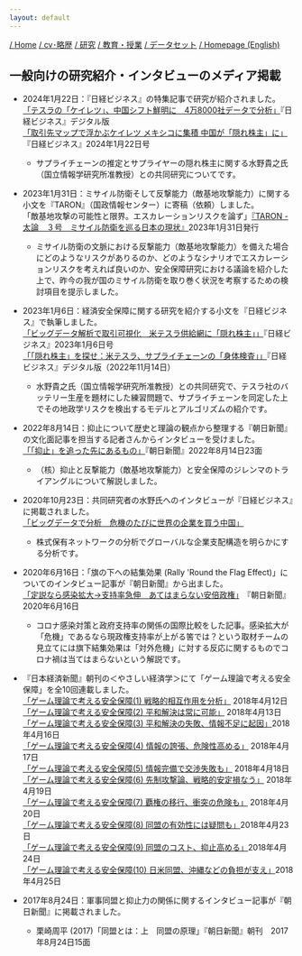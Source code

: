 ```yaml
---
layout: default
---
```

[/ Home](https://skurizaki.github.io/jpn/) [/ cv･略歴](./about.html) [/ 研究](http://www.f.waseda.jp/kurizaki/research.html) [/ 教育・授業](./teaching.html) [/ データセット](http://www.f.waseda.jp/kurizaki/data.html) [/ Homepage (English)](https://skurizaki.github.io/homepage/) 

## 一般向けの研究紹介・インタビューのメディア掲載
- 2024年1月22日：『日経ビジネス』の特集記事で研究が紹介されました。<br>
  [「テスラの「ケイレツ」、中国シフト鮮明に　4万8000社データで分析」](https://business.nikkei.com/atcl/gen/19/00600/011700004/?gift=gl7AsNnH5EboL51iixxT4iekKCYJ4eEgKXWYc2la2mw%253D&n_cid=nbpnb_gift)『日経ビジネス』デジタル版<br>
  [「取引先マップで浮かぶケイレツ メキシコに集積 中国が「隠れ株主」に」](https://business.nikkei.com/atcl/NBD/19/special/01678/)『日経ビジネス』2024年1月22日号<br>
  - サプライチェーンの推定とサプライヤーの隠れ株主に関する水野貴之氏（国立情報学研究所准教授）との共同研究についてです。<br>

- 2023年1月31日：ミサイル防衛そして反撃能力（敵基地攻撃能力）に関する小文を『TARON』（国政情報センター）に寄稿（依頼）しました。<br>
  「敵基地攻撃の可能性と限界。エスカレーションリスクを論ず」[『TARON - 太論　３号　ミサイル防衛を巡る日本の現状』](https://www.kokuseijoho.jp/2023年/978-4-87760-270-3-2-3-3/)2023年1月31日発行<br>
  - ミサイル防衛の文脈における反撃能力（敵基地攻撃能力）を備えた場合にどのようなリスクがありるのか、どのようなシナリオでエスカレーションリスクを考えれば良いのか、安全保障研究における議論を紹介した上で、昨今の我が国のミサイル防衛を取り巻く状況を考察するための検討項目を提示しました。
  
- 2023年1月6日：経済安全保障に関する研究を紹介する小文を『日経ビジネス』で執筆しました。<br>
  [「ビッグデータ解析で取引可視化　米テスラ供給網に「隠れ株主」」](https://business.nikkei.com/atcl/NBD/19/00150/122600066/)『日経ビジネス』2023年1月6日号<br>
  [「「隠れ株主」を探せ：米テスラ、サプライチェーンの「身体検査」」](https://business.nikkei.com/atcl/gen/19/00351/110900058/)『日経ビジネス』デジタル版（2022年11月14日）
  - 水野貴之氏（国立情報学研究所准教授）との共同研究で、テスラ社のバッテリー生産を題材にした練習問題で、サプライチェーンを同定した上でその地政学リスクを検出するモデルとアルゴリズムの紹介です。<br>

- 2022年8月14日：抑止について歴史と理論の観点から整理する『朝日新聞』の文化面記事を担当する記者さんからインタビューを受けました。<br>
  [「「抑止」を追った先にあるもの」](https://www.dropbox.com/scl/fi/tnix5sm1mqaq1j38y8kv8/220814.pdf?rlkey=mg9136pnun5xmekigu1q0pqbk&dl=0)『朝日新聞』2022年8月14日23面<br>
  - （核）抑止と反撃能力（敵基地攻撃能力）と安全保障のジレンマのトライアングルについて解説しました。<br>

- 2020年10月23日：共同研究者の水野氏へのインタビューが『日経ビジネス』に掲載されました。<br>
  [「ビッグデータで分析　危機のたびに世界の企業を買う中国」](https://business.nikkei.com/atcl/gen/19/00141/101200013/)<br>
  - 株式保有ネットワークの分析でグローバルな企業支配構造を明らかにする分析です。<br>

- 2020年6月16日：「旗の下への結集効果 (Rally 'Round the Flag Effect)」についてのインタビュー記事が『朝日新聞』から出ました。<br>
  [「定説なら感染拡大→支持率急伸　あてはまらない安倍政権」](https://digital.asahi.com/articles/ASN6H72DRN62UHBI03H.html)　『朝日新聞』2020年6月16日<br>
  - コロナ感染対策と政府支持率の関係の国際比較をした記事。感染拡大が「危機」であるなら現政権支持率が上がる筈では？という取材チームの見立てには旗下結集効果は「対外危機」に対する反応に関するものでコロナ禍は当てはまらないという解説です。<br>


- 『日本経済新聞』朝刊の＜やさしい経済学＞にて「ゲーム理論で考える安全保障」を全10回連載しました。<br>
  [「ゲーム理論で考える安全保障(1) 戦略的相互作用を分析」](https://www.nikkei.com/article/DGXMZO29246470R10C18A4SHE000/) 2018年4月12日<br>
  [「ゲーム理論で考える安全保障(2) 平和解決は常に可能」](https://www.nikkei.com/article/DGXMZO29297390S8A410C1SHE000/) 2018年4月13日<br>
  [「ゲーム理論で考える安全保障(3) 平和解決の失敗、情報不足に起因」](https://www.nikkei.com/article/DGXMZO29345800T10C18A4SHE000/)2018年4月16日<br>
  [「ゲーム理論で考える安全保障(4) 情報の誇張、危険性高める」](https://www.nikkei.com/article/DGXMZO29427740W8A410C1SHE000/) 2018年4月17日<br>
  [「ゲーム理論で考える安全保障(5) 情報完備で交渉失敗も」](https://www.nikkei.com/article/DGKKZO29470160X10C18A4KE8000/) 2018年4月18日<br>
  [「ゲーム理論で考える安全保障(6) 先制攻撃論、戦略的安定損なう」](https://www.nikkei.com/article/DGXMZO29527380Y8A410C1SHE000/) 2018年4月19日<br>
  [「ゲーム理論で考える安全保障(7) 覇権の移行、衝突の危険も」](https://www.nikkei.com/article/DGKKZO29572880Z10C18A4KE8000/) 2018年4月20日<br>
  [「ゲーム理論で考える安全保障(8) 同盟の有効性には疑問も」](https://www.nikkei.com/article/DGXMZO29630610Q8A420C1SHE000/)2018年4月23日<br>
  [「ゲーム理論で考える安全保障(9) 同盟のコスト、抑止高める」](https://www.nikkei.com/article/DGXMZO29713350T20C18A4SHE000/)2018年4月24日<br>
  [「ゲーム理論で考える安全保障(10) 日米同盟、沖縄などの負担が支え」](https://www.nikkei.com/article/DGXMZO29760810U8A420C1SHE000/)2018年4月25日<br>


- 2017年8月24日：軍事同盟と抑止力の関係に関するインタビュー記事が『朝日新聞』に掲載されました。<br>
  - 栗崎周平 (2017)「同盟とは：上　同盟の原理」『朝日新聞』朝刊　2017年8月24日15面

